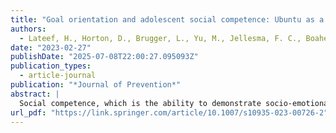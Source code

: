 ```yaml
---
title: "Goal orientation and adolescent social competence: Ubuntu as a mediator among Black American adolescents"
authors:
  - Lateef, H., Horton, D., Brugger, L., Yu, M., Jellesma, F. C., Boahen-Boaten, B. B., & Borgstrom, E.
date: "2023-02-27"
publishDate: "2025-07-08T22:00:27.095093Z"
publication_types:
  - article-journal
publication: "*Journal of Prevention*"
abstract: |
  Social competence, which is the ability to demonstrate socio-emotional behavior skills, is crucial during adolescence with far-reaching implications across the lifespan. However, social competence development among youth is greatly influenced by social inequities, which places many Black American youth at a disadvantage due to the disproportionate burden on youth development in resource-constrained environments. Responsively, we sought to determine whether Afrocentric cultural norms (i.e., Ubuntu) and goal orientation contribute to the resilience of Black youth in developing social competence while controlling for social positions (i.e., social class and gender). For this study, we used the dataset of black boys and girls (average age of 14.68) from the Templeton Flourishing Children Project. Linear regression analysis followed by mediation analysis was conducted to identify the factors associated with higher degrees of social competence. Significant study findings indicate that Black youth reporting higher goal-oriented mindsets reported higher social competence scores. Goal orientation and social competence were mediated by Ubuntu, with the model explaining 63% variance in social competence in Black youth. The findings suggest prevention efforts that provide socialization centered around Afrocentric cultural norms may provide valuable means of bolstering social competence development in Black youth living in resource-constrained communities.
url_pdf: "https://link.springer.com/article/10.1007/s10935-023-00726-2"
---
```

